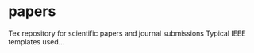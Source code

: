 # papers
Tex repository for scientific papers and journal submissions
Typical IEEE templates used...
